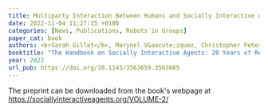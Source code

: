 ```yaml
---
title: Multiparty Interaction Between Humans and Socially Interactive Agents
date: 2022-11-04 11:27:15 +0100
categories: [News, Publications, Robots in Groups]
paper_cat: book
authors: <b>Sarah Gillet</b>, Marynel V&aacute;zquez, Christopher Peters, Fangkai Yang, Iolanda Leite
booktitle: "The Handbook on Socially Interactive Agents: 20 Years of Research on Embodied Conversational Agents, Intelligent Virtual Agents, and Social Robotics Volume 2: Interactivity, Platforms, Application"
year: 2022
url_pub: https://doi.org/10.1145/3563659.3563665
---
```

The preprint can be downloaded from the book's webpage at <url>https://sociallyinteractiveagents.org/VOLUME-2/ </url>


